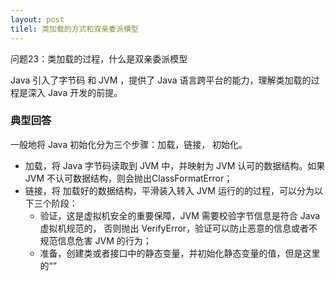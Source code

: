 ```yaml
---
layout: post
tilel: 类加载的方式和双亲委派模型
---
```

问题23：类加载的过程，什么是双亲委派模型

Java 引入了字节码 和 JVM ，提供了 Java 语言跨平台的能力，理解类加载的过程是深入 Java 开发的前提。

### 典型回答

一般地将 Java 初始化分为三个步骤：加载，链接， 初始化。

* 加载，将 Java 字节码读取到 JVM 中，并映射为 JVM 认可的数据结构。如果 JVM 不认可数据结构，则会抛出ClassFormatError；
* 链接，将 加载好的数据结构，平滑装入转入 JVM 运行的的过程，可以分为以下三个阶段：
  * 验证，这是虚拟机安全的重要保障，JVM 需要校验字节信息是符合 Java 虚拟机规范的， 否则抛出 VerifyError，验证可以防止恶意的信息或者不规范信息危害 JVM 的行为；
  * 准备，创建类或者接口中的静态变量，并初始化静态变量的值，但是这里的“”